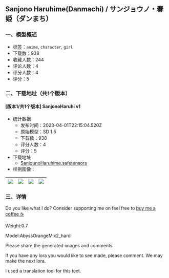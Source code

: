 ## Sanjono Haruhime(Danmachi) / サンジョウノ・春姫（ダンまち）
### 一、模型概述

- 标签：`anime`, `character`, `girl`
- 下载数：938
- 收藏人数：244
- 评论人数：4
- 评分人数：4
- 评分：5

### 二、下载地址（共1个版本）

#### [版本1/共1个版本] SanjonoHaruhi v1

- 统计数据
  - 发布时间：2023-04-01T22:15:04.520Z
  - 原始模型：SD 1.5
  - 下载数：938
  - 评分人数：4
  - 评分：5
- 下载地址
  - [SanjounoHaruhime.safetensors](https://civitai.com/api/download/models/20894)
- 样例图像：

| <img src="https://image.civitai.com/xG1nkqKTMzGDvpLrqFT7WA/9c2f657c-ec19-4f8a-3ad3-aee502554400/width=450/221656.jpeg" /> | <img src="https://image.civitai.com/xG1nkqKTMzGDvpLrqFT7WA/e4714560-eb4e-4be5-0bd9-8206f1d3b600/width=450/221660.jpeg" /> | <img src="https://image.civitai.com/xG1nkqKTMzGDvpLrqFT7WA/525c4924-3c3e-4a8e-f97b-5b932844af00/width=450/221659.jpeg" /> | <img src="https://image.civitai.com/xG1nkqKTMzGDvpLrqFT7WA/4b52262d-8ec4-49f7-003d-81a8c9460300/width=450/221658.jpeg" /> |
| ---- | ---- | ---- | ---- |


### 三、详情
<p>Do you like what I do? Consider supporting me on feel free to <a target="_blank" rel="ugc" href="https://www.buymeacoffee.com/NOxT">buy me a coffee ☕</a></p><p></p><p>Weight:0.7</p><p>Model:AbyssOrangeMix2_hard</p><p></p><p>Please share the generated images and comments.</p><p>If you have any lora you would like to see made, please comment. We may make the next lora.</p><p></p><p>I used a translation tool for this text.</p>